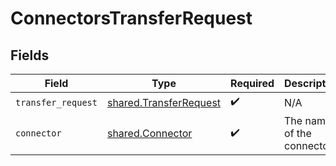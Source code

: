 # ConnectorsTransferRequest


## Fields

| Field                                                            | Type                                                             | Required                                                         | Description                                                      |
| ---------------------------------------------------------------- | ---------------------------------------------------------------- | ---------------------------------------------------------------- | ---------------------------------------------------------------- |
| `transfer_request`                                               | [shared.TransferRequest](../../models/shared/transferrequest.md) | :heavy_check_mark:                                               | N/A                                                              |
| `connector`                                                      | [shared.Connector](../../models/shared/connector.md)             | :heavy_check_mark:                                               | The name of the connector.                                       |